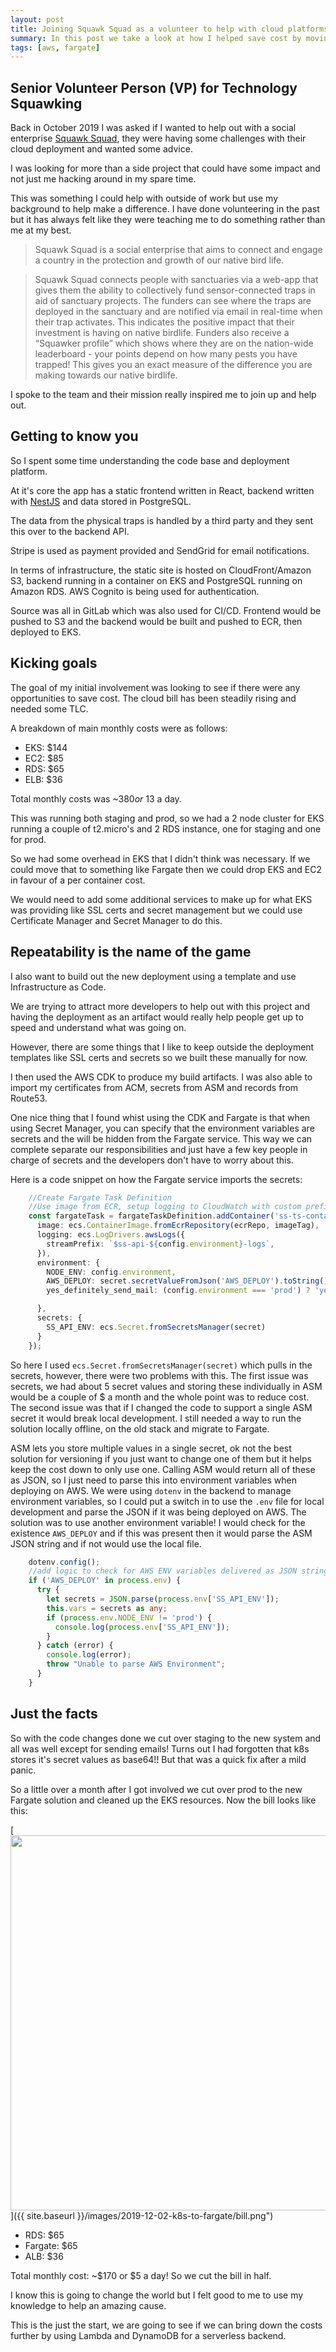 ```yaml
---
layout: post
title: Joining Squawk Squad as a volunteer to help with cloud platforms
summary: In this post we take a look at how I helped save cost by moving a NestJS API running in k8s to a task definition in AWS Fargate
tags: [aws, fargate]
---
```


## Senior Volunteer Person (VP) for Technology Squawking

Back in October 2019 I was asked if I wanted to help out with a social enterprise [Squawk Squad](https://squawksquad.co.nz), they were having some challenges with their cloud deployment and wanted some advice.

I was looking for more than a side project that could have some impact and not just me hacking around in my spare time.

This was something I could help with outside of work but use my background to help make a difference. I have done volunteering in the past but it has always felt like they were teaching me to do something rather than me at my best.

> Squawk Squad is a social enterprise that aims to connect and engage a country in the protection and growth of our native bird life.

> Squawk Squad connects people with sanctuaries via a web-app that gives them the ability to collectively fund sensor-connected traps in aid of sanctuary projects. The funders can see where the traps are deployed in the sanctuary and are notified via email in real-time when their trap activates. This indicates the positive impact that their investment is having on native birdlife. Funders also receive a “Squawker profile” which shows where they are on the nation-wide leaderboard - your points depend on how many pests you have trapped! This gives you an exact measure of the difference you are making towards our native birdlife.

I spoke to the team and their mission really inspired me to join up and help out.

## Getting to know you

So I spent some time understanding the code base and deployment platform.

At it's core the app has a static frontend written in React, backend written with [NestJS](https://nestjs.com) and data stored in PostgreSQL.

The data from the physical traps is handled by a third party and they sent this over to the backend API.

Stripe is used as payment provided and SendGrid for email notifications.

In terms of infrastructure, the static site is hosted on CloudFront/Amazon S3, backend running in a container on EKS and PostgreSQL running on Amazon RDS. AWS Cognito is being used for authentication.

Source was all in GitLab which was also used for CI/CD. Frontend would be pushed to S3 and the backend would be built and pushed to ECR, then deployed to EKS.

## Kicking goals

The goal of my initial involvement was looking to see if there were any opportunities to save cost. The cloud bill has been steadily rising and needed some TLC.

A breakdown of main monthly costs were as follows:
* EKS: $144
* EC2: $85
* RDS: $65
* ELB: $36

Total monthly costs was ~$380 or ~$13 a day.

This was running both staging and prod, so we had a 2 node cluster for EKS running a couple of t2.micro's and 2 RDS instance, one for staging and one for prod.

So we had some overhead in EKS that I didn't think was necessary. If we could move that to something like Fargate then we could drop EKS and EC2 in favour of a per container cost.

We would need to add some additional services to make up for what EKS was providing like SSL certs and secret management but we could use Certificate Manager and Secret Manager to do this.

## Repeatability is the name of the game

I also want to build out the new deployment using a template and use Infrastructure as Code.

We are trying to attract more developers to help out with this project and having the deployment as an artifact would really help people get up to speed and understand what was going on.

However, there are some things that I like to keep outside the deployment templates like SSL certs and secrets so we built these manually for now.

I then used the AWS CDK to produce my build artifacts. I was also able to import my certificates from ACM, secrets from ASM and records from Route53.

One nice thing that I found whist using the CDK and Fargate is that when using Secret Manager, you can specify that the environment variables are secrets and the will be hidden from the Fargate service. This way we can complete separate our responsibilities and just have a few key people in charge of secrets and the developers don't have to worry about this.

Here is a code snippet on how the Fargate service imports the secrets:
```typescript
    //Create Fargate Task Definition
    //Use image from ECR, setup logging to CloudWatch with custom prefix, get config.environment  variables from Secret Mgr
    const fargateTask = fargateTaskDefinition.addContainer('ss-ts-container', {
      image: ecs.ContainerImage.fromEcrRepository(ecrRepo, imageTag),
      logging: ecs.LogDrivers.awsLogs({
        streamPrefix: `$ss-api-${config.environment}-logs`,
      }),
      environment: {
        NODE_ENV: config.environment,
        AWS_DEPLOY: secret.secretValueFromJson('AWS_DEPLOY').toString(),
        yes_definitely_send_mail: (config.environment === 'prod') ? 'yesplease' : 'nothanks'

      },
      secrets: {
        SS_API_ENV: ecs.Secret.fromSecretsManager(secret)
      }
    });
```

So here I used `ecs.Secret.fromSecretsManager(secret)` which pulls in the secrets, however, there were two problems with this. The first issue was secrets, we had about 5 secret values and storing these individually in ASM would be a couple of $ a month and the whole point was to reduce cost. The second issue was that if I changed the code to support a single ASM secret it would break local development. I still needed a way to run the solution locally offline, on the old stack and migrate to Fargate.

ASM lets you store multiple values in a single secret, ok not the best solution for versioning if you just want to change one of them but it helps keep the cost down to only use one. Calling ASM would return all of these as JSON, so I just need to parse this into environment variables when deploying on AWS.
We were using `dotenv` in the backend to manage environment variables, so I could put a switch in to use the `.env` file for local development and parse the JSON if it was being deployed on AWS.
The solution was to use another environment variable!
I would check for the existence `AWS_DEPLOY` and if this was present then it would parse the ASM JSON string and if not would use the local file.

```typescript
    dotenv.config();
    //add logic to check for AWS ENV variables delivered as JSON string from Secret Manager
    if ('AWS_DEPLOY' in process.env) {
      try {
        let secrets = JSON.parse(process.env['SS_API_ENV']);
        this.vars = secrets as any;
        if (process.env.NODE_ENV != 'prod') {
          console.log(process.env['SS_API_ENV']);
        }
      } catch (error) {
        console.log(error);
        throw "Unable to parse AWS Environment";
      }
    }
```

## Just the facts

So with the code changes done we cut over staging to the new system and all was well except for sending emails! Turns out I had forgotten that k8s stores it's secret values as base64!! But that was a quick fix after a mild panic.

So a little over a month after I got involved we cut over prod to the new Fargate solution and cleaned up the EKS resources. Now the bill looks like this:

[<img src="{{ site.baseurl }}/images/2019-12-02-k8s-to-fargate/bill.png" style="width: 600px;"/>]({{ site.baseurl }}/images/2019-12-02-k8s-to-fargate/bill.png")

* RDS: $65
* Fargate: $65
* ALB: $36

Total monthly cost: ~$170 or $5 a day! So we cut the bill in half.

I know this is going to change the world but I felt good to me to use my knowledge to help an amazing cause.

This is the just the start, we are going to see if we can bring down the costs further by using Lambda and DynamoDB for a serverless backend.